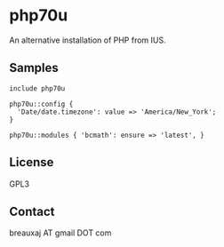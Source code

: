 php70u
======

An alternative installation of PHP from IUS.

Samples
-------
```
include php70u
```
```
php70u::config {
  'Date/date.timezone': value => 'America/New_York';
}
```
```
php70u::modules { 'bcmath': ensure => 'latest', }
```

License
-------
GPL3

Contact
-------
breauxaj AT gmail DOT com